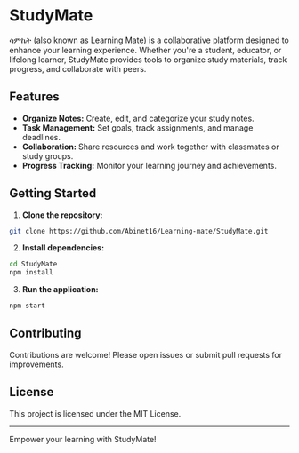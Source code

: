 # StudyMate

ሳምኬት (also known as Learning Mate) is a collaborative platform designed to enhance your learning experience. Whether you're a student, educator, or lifelong learner, StudyMate provides tools to organize study materials, track progress, and collaborate with peers.

## Features

- **Organize Notes:** Create, edit, and categorize your study notes.
- **Task Management:** Set goals, track assignments, and manage deadlines.
- **Collaboration:** Share resources and work together with classmates or study groups.
- **Progress Tracking:** Monitor your learning journey and achievements.

## Getting Started

1. **Clone the repository:**
  ```bash
  git clone https://github.com/Abinet16/Learning-mate/StudyMate.git
  ```
2. **Install dependencies:**
  ```bash
  cd StudyMate
  npm install
  ```
3. **Run the application:**
  ```bash
  npm start
  ```

## Contributing

Contributions are welcome! Please open issues or submit pull requests for improvements.

## License

This project is licensed under the MIT License.

---
Empower your learning with StudyMate!